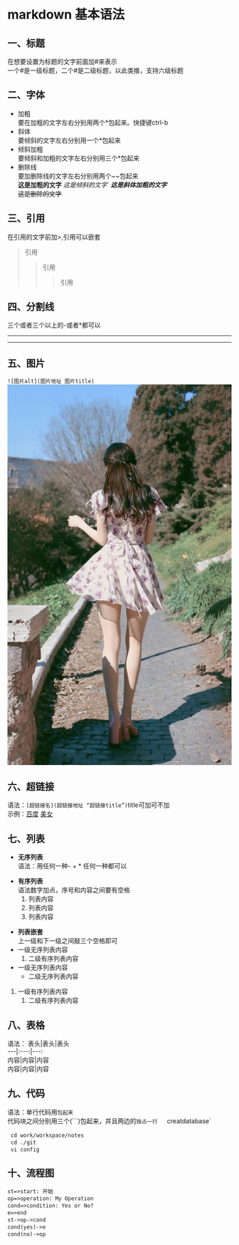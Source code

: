 # markdown 基本语法  
## 一、标题  
在想要设置为标题的文字前面加#来表示  
一个#是一级标题，二个#是二级标题，以此类推，支持六级标题
## 二、字体  
+ 加粗  
要在加粗的文字左右分别用两个*包起来。快捷键ctrl-b  
+ 斜体  
要倾斜的文字左右分别用一个*包起来 
+ 倾斜加粗  
要倾斜和加粗的文字左右分别用三个*包起来  
+ 删除线  
要加删除线的文字左右分别用两个~~包起来  
**这是加粗的文字**
*这是倾斜的文字*`
***这是斜体加粗的文字***  
 <del>这是删除的文字</del>  
 ## 三、引用  
 在引用的文字前加>,引用可以嵌套  
 >引用  
 >>引用  
 >>>引用  
## 四、分割线  
三个或者三个以上的-或者*都可以  
***
----
## 五、图片  
`![图片alt](图片地址 图片title)`
![美女](..\images\m1.jpg "m1.jpg")  
## 六、超链接
语法：`[超链接名](超链接地址 “超链接title”)`title可加可不加  
示例：[百度](www.baidu.com) [美女](..\images\m1.jpg)
## 七、列表  
+ **无序列表**  
语法：用任何一种- + * 任何一种都可以  
* **有序列表**  
语法数字加点，序号和内容之间要有空格  
  1. 列表内容  
  2. 列表内容  
  3. 列表内容
+ **列表嵌套**  
上一级和下一级之间敲三个空格即可  
+ 一级无序列表内容  
   1. 二级有序列表内容  
+ 一级无序列表内容  
   + 二级无序列表内容  
1. 一级有序列表内容  
   1. 二级有序列表内容  
## 八、表格  
语法： 
表头|表头|表头  
---|:---:|---:  
内容|内容|内容  
内容|内容|内容  
##  九、代码  
语法：单行代码用`包起来`  
代码块之间分别用三个(```)包起来，并且两边的`独占一行  
`creatdatabase`    

```  
 cd work/workspace/notes  
 cd ./git  
 vi config  
```
## 十、流程图  
```flow
st=>start: 开始
op=>operation: My Operation
cond=>condition: Yes or No?
e=>end
st->op->cond
cond(yes)->e
cond(no)->op
```




